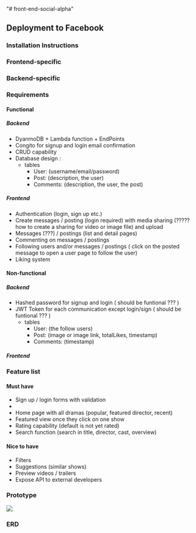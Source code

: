 "# front-end-social-alpha" 


## Deployment to Facebook


### Installation Instructions



### Frontend-specific


### Backend-specific

### Requirements

#### Functional

##### Backend

-   DyanmoDB +  Lambda function + EndPoints
-   Congito for signup and login email confirmation
-   CRUD capability 
-   Database design : 
    - tables 
        - User: (username/email/password)
        - Post: (description, the user)
        - Comments: (description, the user, the post)

##### Frontend

-   Authentication (login, sign up etc.)
-   Create messages / posting (login required) with media sharing (????? how to create a sharing for video or image file) and upload
-   Messages (???) / postings (list and detail pages)
-   Commenting on messages / postings
-   Following users and/or messages / postings  ( click on the posted message to open a user page to follow the user)
-   Liking system

#### Non-functional

##### Backend

-   Hashed password for signup and login ( should be funtional ??? )
-   JWT Token for each communication except login/sign ( should be funtional ??? )
    - tables 
        - User: (the follow users)
        - Post: (image or image link, totalLikes, timestamp)
        - Comments: (timestamp)

##### Frontend

### Feature list

#### Must have

-   Sign up / login forms with validation
- 
-   Home page with all dramas (popular, featured director, recent)
-   Featured view once they click on one show
-   Rating capability (default is not yet rated)
-   Search function (search in title, director, cast, overview)

#### Nice to have

-   Filters
-   Suggestions (similar shows)
-   Preview videos / trailers
-   Expose API to external developers

### Prototype

![](https://i.imgur.com/XSzibOl.jpg)

### ERD
